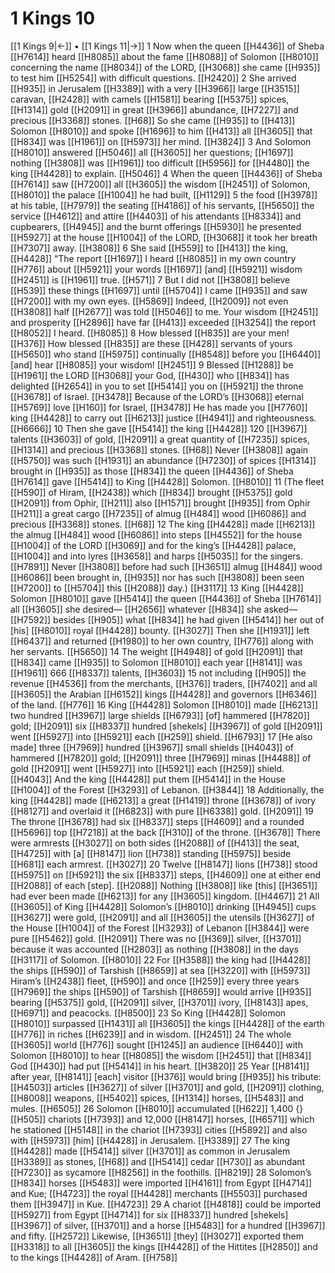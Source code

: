 # 1 Kings 10
[[1 Kings 9|←]] • [[1 Kings 11|→]]
1 Now when the queen [[H4436]] of Sheba [[H7614]] heard [[H8085]] about the fame [[H8088]] of Solomon [[H8010]] concerning the name [[H8034]] of the LORD, [[H3068]] she came [[H935]] to test him [[H5254]] with difficult questions. [[H2420]] 
2 She arrived [[H935]] in Jerusalem [[H3389]] with a very [[H3966]] large [[H3515]] caravan, [[H2428]] with camels [[H1581]] bearing [[H5375]] spices, [[H1314]] gold [[H2091]] in great [[H3966]] abundance, [[H7227]] and precious [[H3368]] stones. [[H68]] So she came [[H935]] to [[H413]] Solomon [[H8010]] and spoke [[H1696]] to him [[H413]] all [[H3605]] that [[H834]] was [[H1961]] on [[H5973]] her mind. [[H3824]] 
3 And Solomon [[H8010]] answered [[H5046]] all [[H3605]] her questions; [[H1697]] nothing [[H3808]] was [[H1961]] too difficult [[H5956]] for [[H4480]] the king [[H4428]] to explain. [[H5046]] 
4 When the queen [[H4436]] of Sheba [[H7614]] saw [[H7200]] all [[H3605]] the wisdom [[H2451]] of Solomon, [[H8010]] the palace [[H1004]] he had built, [[H1129]] 
5 the food [[H3978]] at his table, [[H7979]] the seating [[H4186]] of his servants, [[H5650]] the service [[H4612]] and attire [[H4403]] of his attendants [[H8334]] and cupbearers, [[H4945]] and the burnt offerings [[H5930]] he presented [[H5927]] at the house [[H1004]] of the LORD, [[H3068]] it took her breath [[H7307]] away. [[H3808]] 
6 She said [[H559]] to [[H413]] the king, [[H4428]] “The report [[H1697]] I heard [[H8085]] in my own country [[H776]] about [[H5921]] your words [[H1697]] [and] [[H5921]] wisdom [[H2451]] is [[H1961]] true. [[H571]] 
7 But I did not [[H3808]] believe [[H539]] these things [[H1697]] until [[H5704]] I came [[H935]] and saw [[H7200]] with my own eyes. [[H5869]] Indeed, [[H2009]] not even [[H3808]] half [[H2677]] was told [[H5046]] to me.  Your wisdom [[H2451]] and prosperity [[H2896]] have far [[H413]] exceeded [[H3254]] the report [[H8052]] I heard. [[H8085]] 
8 How blessed [[H835]] are your men! [[H376]] How blessed [[H835]] are these [[H428]] servants of yours [[H5650]] who stand [[H5975]] continually [[H8548]] before you [[H6440]] [and] hear [[H8085]] your wisdom! [[H2451]] 
9 Blessed [[H1288]] be [[H1961]] the LORD [[H3068]] your God, [[H430]] who [[H834]] has delighted [[H2654]] in you  to set [[H5414]] you on [[H5921]] the throne [[H3678]] of Israel. [[H3478]] Because of the LORD’s [[H3068]] eternal [[H5769]] love [[H160]] for Israel, [[H3478]] He has made you [[H7760]] king [[H4428]] to carry out [[H6213]] justice [[H4941]] and righteousness. [[H6666]] 
10 Then she gave [[H5414]] the king [[H4428]] 120 [[H3967]] talents [[H3603]] of gold, [[H2091]] a great quantity of [[H7235]] spices, [[H1314]] and precious [[H3368]] stones. [[H68]] Never [[H3808]] again [[H5750]] was such [[H1931]] an abundance [[H7230]] of spices [[H1314]] brought in [[H935]] as those [[H834]] the queen [[H4436]] of Sheba [[H7614]] gave [[H5414]] to King [[H4428]] Solomon. [[H8010]] 
11 (The fleet [[H590]] of Hiram, [[H2438]] which [[H834]] brought [[H5375]] gold [[H2091]] from Ophir, [[H211]] also [[H1571]] brought [[H935]] from Ophir [[H211]] a great cargo [[H7235]] of almug [[H484]] wood [[H6086]] and precious [[H3368]] stones. [[H68]] 
12 The king [[H4428]] made [[H6213]] the almug [[H484]] wood [[H6086]] into steps [[H4552]] for the house [[H1004]] of the LORD [[H3069]] and for the king’s [[H4428]] palace, [[H1004]] and into lyres [[H3658]] and harps [[H5035]] for the singers. [[H7891]] Never [[H3808]] before had such [[H3651]] almug [[H484]] wood [[H6086]] been brought in, [[H935]] nor has such [[H3808]] been seen [[H7200]] to [[H5704]] this [[H2088]] day.) [[H3117]] 
13 King [[H4428]] Solomon [[H8010]] gave [[H5414]] the queen [[H4436]] of Sheba [[H7614]] all [[H3605]] she desired— [[H2656]] whatever [[H834]] she asked— [[H7592]] besides [[H905]] what [[H834]] he had given [[H5414]] her  out of [his] [[H8010]] royal [[H4428]] bounty. [[H3027]] Then she [[H1931]] left [[H6437]] and returned [[H1980]] to her own country, [[H776]] along with her servants. [[H5650]] 
14 The weight [[H4948]] of gold [[H2091]] that [[H834]] came [[H935]] to Solomon [[H8010]] each year [[H8141]] was [[H1961]] 666 [[H8337]] talents, [[H3603]] 
15 not including [[H905]] the revenue [[H4536]] from the merchants, [[H376]] traders, [[H7402]] and all [[H3605]] the Arabian [[H6152]] kings [[H4428]] and governors [[H6346]] of the land. [[H776]] 
16 King [[H4428]] Solomon [[H8010]] made [[H6213]] two hundred [[H3967]] large shields [[H6793]] [of] hammered [[H7820]] gold; [[H2091]] six [[H8337]] hundred [shekels] [[H3967]] of gold [[H2091]] went [[H5927]] into [[H5921]] each [[H259]] shield. [[H6793]] 
17 [He also made] three [[H7969]] hundred [[H3967]] small shields [[H4043]] of hammered [[H7820]] gold; [[H2091]] three [[H7969]] minas [[H4488]] of gold [[H2091]] went [[H5927]] into [[H5921]] each [[H259]] shield. [[H4043]] And the king [[H4428]] put them [[H5414]] in the House [[H1004]] of the Forest [[H3293]] of Lebanon. [[H3844]] 
18 Additionally, the king [[H4428]] made [[H6213]] a great [[H1419]] throne [[H3678]] of ivory [[H8127]] and overlaid it [[H6823]] with pure [[H6338]] gold. [[H2091]] 
19 The throne [[H3678]] had six [[H8337]] steps [[H4609]] and a rounded [[H5696]] top [[H7218]] at the back [[H310]] of the throne. [[H3678]] There were armrests [[H3027]] on both sides [[H2088]] of [[H413]] the seat, [[H4725]] with [a] [[H8147]] lion [[H738]] standing [[H5975]] beside [[H681]] each armrest. [[H3027]] 
20 Twelve [[H8147]] lions [[H738]] stood [[H5975]] on [[H5921]] the six [[H8337]] steps, [[H4609]] one at either end [[H2088]] of each [step]. [[H2088]] Nothing [[H3808]] like [this] [[H3651]] had ever been made [[H6213]] for any [[H3605]] kingdom. [[H4467]] 
21 All [[H3605]] of King [[H4428]] Solomon’s [[H8010]] drinking [[H4945]] cups [[H3627]] were gold, [[H2091]] and all [[H3605]] the utensils [[H3627]] of the House [[H1004]] of the Forest [[H3293]] of Lebanon [[H3844]] were pure [[H5462]] gold. [[H2091]] There was no [[H369]] silver, [[H3701]] because it was accounted [[H2803]] as nothing [[H3808]] in the days [[H3117]] of Solomon. [[H8010]] 
22 For [[H3588]] the king had [[H4428]] the ships [[H590]] of Tarshish [[H8659]] at sea [[H3220]] with [[H5973]] Hiram’s [[H2438]] fleet, [[H590]] and once [[H259]] every three years [[H7969]] the ships [[H590]] of Tarshish [[H8659]] would arrive [[H935]] bearing [[H5375]] gold, [[H2091]] silver, [[H3701]] ivory, [[H8143]] apes, [[H6971]] and peacocks. [[H8500]] 
23 So King [[H4428]] Solomon [[H8010]] surpassed [[H1431]] all [[H3605]] the kings [[H4428]] of the earth [[H776]] in riches [[H6239]] and in wisdom. [[H2451]] 
24 The whole [[H3605]] world [[H776]] sought [[H1245]] an audience [[H6440]] with Solomon [[H8010]] to hear [[H8085]] the wisdom [[H2451]] that [[H834]] God [[H430]] had put [[H5414]] in his heart. [[H3820]] 
25 Year [[H8141]] after year, [[H8141]] [each] visitor [[H376]] would bring [[H935]] his tribute: [[H4503]] articles [[H3627]] of silver [[H3701]] and gold, [[H2091]] clothing, [[H8008]] weapons, [[H5402]] spices, [[H1314]] horses, [[H5483]] and mules. [[H6505]] 
26 Solomon [[H8010]] accumulated [[H622]] 1,400 {} [[H505]] chariots [[H7393]] and 12,000 [[H8147]] horses, [[H6571]] which he stationed [[H5148]] in the chariot [[H7393]] cities [[H5892]] and also with [[H5973]] [him] [[H4428]] in Jerusalem. [[H3389]] 
27 The king [[H4428]] made [[H5414]] silver [[H3701]] as common in Jerusalem [[H3389]] as stones, [[H68]] and [[H5414]] cedar [[H730]] as abundant [[H7230]] as sycamore [[H8256]] in the foothills. [[H8219]] 
28 Solomon’s [[H834]] horses [[H5483]] were imported [[H4161]] from Egypt [[H4714]] and Kue; [[H4723]] the royal [[H4428]] merchants [[H5503]] purchased them [[H3947]] in Kue. [[H4723]] 
29 A chariot [[H4818]] could be imported [[H5927]] from Egypt [[H4714]] for six [[H8337]] hundred [shekels] [[H3967]] of silver, [[H3701]] and a horse [[H5483]] for a hundred [[H3967]] and fifty. [[H2572]] Likewise, [[H3651]] [they] [[H3027]] exported them [[H3318]] to all [[H3605]] the kings [[H4428]] of the Hittites [[H2850]] and to the kings [[H4428]] of Aram. [[H758]] 
